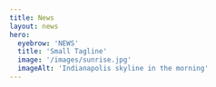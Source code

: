 ```yaml
---
title: News
layout: news
hero:
  eyebrow: 'NEWS'
  title: 'Small Tagline'
  image: '/images/sunrise.jpg'
  imageAlt: 'Indianapolis skyline in the morning'
---
```

